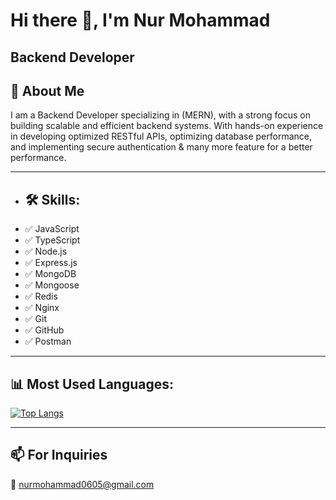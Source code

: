 # Hi there 👋, I'm Nur Mohammad

## Backend Developer

## 🚀 About Me
I am a Backend Developer specializing in (MERN), with a strong focus on building scalable and efficient backend systems. With hands-on experience in developing optimized RESTful APIs, optimizing database performance, and implementing secure authentication & many more feature for a better performance.

---

- ## 🛠 Skills:
- ✅ JavaScript  
- ✅ TypeScript  
- ✅ Node.js  
- ✅ Express.js  
- ✅ MongoDB  
- ✅ Mongoose
- ✅ Redis
- ✅ Nginx  
- ✅ Git  
- ✅ GitHub  
- ✅ Postman

---

## 📊 Most Used Languages:
[![Top Langs](https://github-readme-stats.vercel.app/api/top-langs/?username=NurMohammad56&layout=compact&theme=radical)](https://github.com/NurMohammad56/github-readme-stats)

---

## 📫 For Inquiries
📩 [nurmohammad0605@gmail.com](nurmohammad0605@gmail.com)
